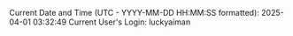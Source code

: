Current Date and Time (UTC - YYYY-MM-DD HH:MM:SS formatted): 2025-04-01 03:32:49
Current User's Login: luckyaiman
